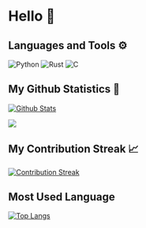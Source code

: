 # Hello 👋

## Languages and Tools ⚙️

![Python](https://img.shields.io/badge/python-3670A0?style=for-the-badge&logo=python&logoColor=ffdd54)
![Rust](https://img.shields.io/badge/rust-%23000000.svg?style=for-the-badge&logo=rust&logoColor=white)
![C](https://img.shields.io/badge/c-%2300599C.svg?style=for-the-badge&logo=c&logoColor=white)

## My Github Statistics 📑

[![Github Stats](https://github-readme-stats.vercel.app/api?username=fikinoob&show_icons=true&bg_color=00000000)](https://github.com/fikinoob)

![](https://komarev.com/ghpvc/?username=fikinoob&style=flat-square&abbreviated=true&color=yellow)

## My Contribution Streak 📈

[![Contribution Streak](https://github-readme-streak-stats.herokuapp.com?user=fikinoob&theme=cobalt&hide_border=true)](https://git.io/streak-stats)

## Most Used Language

[![Top Langs](https://github-readme-stats-sigma-five.vercel.app/api/top-langs/?username=fikinoob&theme=dark&hide_border=true&background=22272e&stroke=0000)](https://github.com/Iamtripathisatyam/github-readme-streak-stats)
